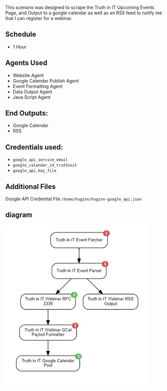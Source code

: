 This scenario was designed to scrape the Truth in IT Upcoming Events Page, and Output to a google calendar as well as an RSS feed to notify me that I can register for a webinar.

## Schedule
* 1 Hour

## Agents Used
* Website Agent
* Google Calendar Publish Agent
* Event Formatting Agent
* Data Output Agent
* Java Script Agent

## End Outputs:
* Google Calendar
* RSS

## Credentials used:
* `google_api_service_email`
* `google_calendar_id_truthinit`
* `google_api_key_file`

## Additional Files
Google API Credential File `/home/huginn/huginn-google_api.json`

## diagram
<img src="diagram.PNG" alt="Diagram"/>
